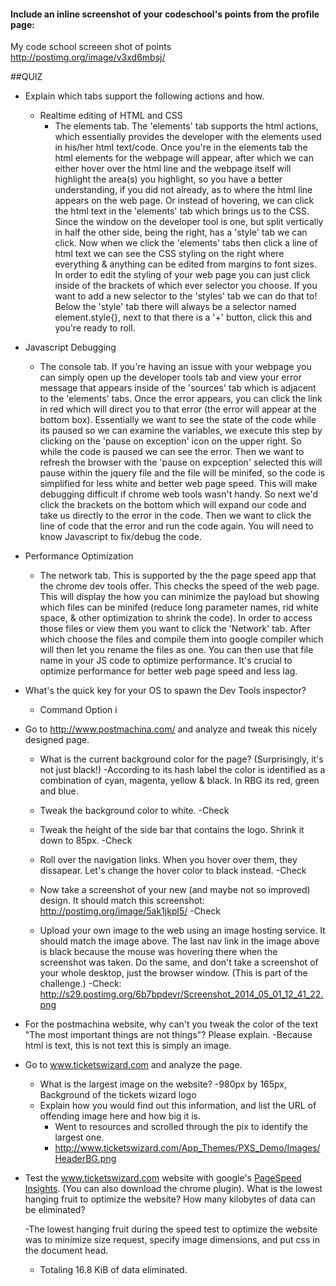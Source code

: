 #### Include an inline screenshot of your codeschool's points from the profile page:

<!-- Modify the Markdown to include your answers. Don't delete the questions! -->

My code school screeen shot of points http://postimg.org/image/v3xd6mbsj/

##QUIZ
* Explain which tabs support the following actions and how.
  * Realtime editing of HTML and CSS 
    - The elements tab. 
      The 'elements' tab supports the html actions, which essentially provides the developer with the elements used in his/her html text/code. Once you're in the elements tab the html elements for the webpage will appear, after which we can either hover over the html line and the webpage itself will highlight the area(s) you highlight, so you have a better understanding, if you did not already, as to where the html line appears on the web page. Or instead of hovering, we can click the html text in the 'elements' tab which brings us to the CSS. Since the window on the developer tool is one, but split vertically in half the other side, being the right, has a 'style' tab we can click. Now when we click the 'elements' tabs then click a line of html text we can see the CSS styling on the right where everything & anything can be edited from margins to font sizes. In order to edit the styling of your web page you can just click inside of the brackets of which ever selector you choose. If you want to add a new selector to the 'styles' tab we can do that to! Below the 'style' tab there will always be a selector named element.style{}, next to that there is a '+' button, click this and you're ready to roll.
 
* Javascript Debugging
  - The console tab. 
    If you're having an issue with your webpage you can simply open up the developer tools tab and view your error message that appears inside of the 'sources' tab which is adjacent to the 'elements' tabs. Once the error appears, you can click the link in red which will direct you to that error (the error will appear at the bottom box). Essentially we want to see the state of the code while its paused so we can examine the variables, we execute this step by clicking on the 'pause on exception' icon on the upper right. So while the code is paused we can see the error. Then we want to refresh the browser with the 'pause on expception' selected this will pause within the jquery file and the file will be minifed, so the code is simplified for less white and better web page speed. This will make debugging difficult if chrome web tools wasn't handy. So next we'd click the brackets on the bottom which will expand our code and take us directly to the error in the code. Then we want to click the line of code that the error and run the code again. You will need to know Javascript to fix/debug the code. 

* Performance Optimization 
  - The network tab. 
    This is supported by the the page speed app that the chrome dev tools offer. This checks the speed of the web page. This will display the how you can minimize the payload but showing which files can be minifed (reduce long parameter names, rid white space, & other optimization to shrink the code). In order to access those files or view them you want to click the 'Network' tab. After which choose the files and compile them into google compiler which will then let you rename the files as one. You can then use that file name in your JS code to optimize performance. It's crucial to optimize performance for better web page speed and less lag. 

* What's the quick key for your OS to spawn the Dev Tools inspector?
  - Command Option i

* Go to http://www.postmachina.com/ and analyze and tweak this nicely designed page.
  * What is the current background color for the page?  (Surprisingly, it's not just black!)
    -According to its hash label the color is identified as a combination of cyan, magenta, yellow & black. In RBG its red, green and blue. 

  * Tweak the background color to white.
    -Check

  * Tweak the height of the side bar that contains the logo.  Shrink it down to 85px.
    -Check

  * Roll over the navigation links.  When you hover over them, they dissapear.  Let's change the hover color to black instead.
    -Check

  * Now take a screenshot of your new (and maybe not so improved) design.  It should match this screenshot: http://postimg.org/image/5ak1jkpl5/
    -Check

  * Upload your own image to the web using an image hosting service.  It should match the image above. The last nav link in the image above is black because the mouse was hovering there when the screenshot was taken. Do the same, and don't take a screenshot of your whole desktop, just the browser window. (This is part of the challenge.)
    -Check: http://s29.postimg.org/6b7bpdevr/Screenshot_2014_05_01_12_41_22.png

* For the postmachina website, why can't you tweak the color of the text "The most important things are not things"?  Please explain.
  -Because html is text, this is not text this is simply an image.  

* Go to www.ticketswizard.com and analyze the page.  
  * What is the largest image on the website? 
    -980px by 165px, Background of the tickets wizard logo
  * Explain how you would find out this information, and list the URL of offending image here and how big it is.
    - Went to resources and scrolled through the pix to identify the largest one. 
    -  http://www.ticketswizard.com/App_Themes/PXS_Demo/Images/HeaderBG.png

* Test the www.ticketswizard.com website with google's [PageSpeed Insights](http://www.ticketswizard.com/).  (You can also download the chrome plugin).  What is the lowest hanging fruit to optimize the website?  How many kilobytes of data can be eliminated?
  
    -The lowest hanging fruit during the speed test to optimize the website was to minimize size request, specify image dimensions, and put css in the document head. 
    - Totaling 16.8 KiB  of data eliminated. 





















